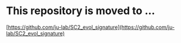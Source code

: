 # This repository is moved to ...

[https://github.com/ju-lab/SC2_evol_signature](https://github.com/ju-lab/SC2_evol_signature)
